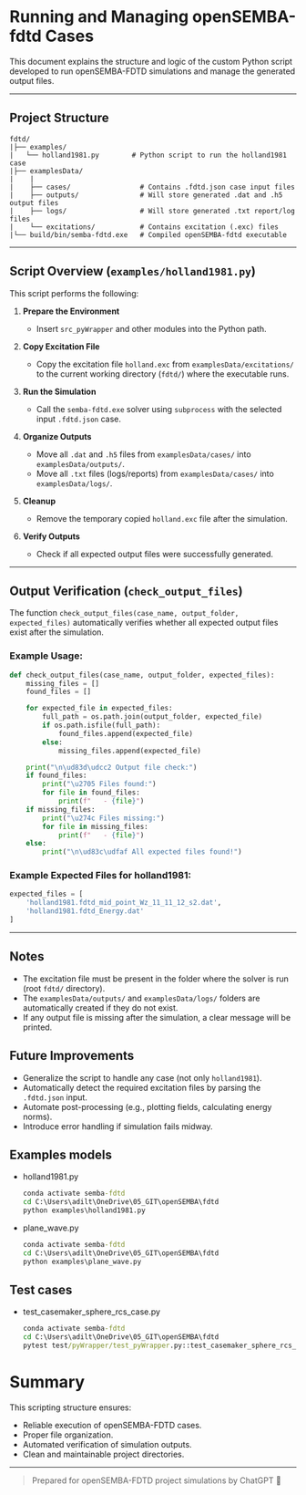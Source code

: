 # Running and Managing openSEMBA-fdtd Cases

This document explains the structure and logic of the custom Python script developed to run openSEMBA-FDTD simulations and manage the generated output files.

---

## Project Structure

```
fdtd/
|├── examples/
|   └── holland1981.py        # Python script to run the holland1981 case
|├── examplesData/
|    |
|    ├── cases/                 # Contains .fdtd.json case input files
|    ├── outputs/               # Will store generated .dat and .h5 output files
|    ├── logs/                  # Will store generated .txt report/log files
|    └── excitations/           # Contains excitation (.exc) files
|└── build/bin/semba-fdtd.exe   # Compiled openSEMBA-fdtd executable
```

---

## Script Overview (`examples/holland1981.py`)

This script performs the following:

1. **Prepare the Environment**
   - Insert `src_pyWrapper` and other modules into the Python path.

2. **Copy Excitation File**
   - Copy the excitation file `holland.exc` from `examplesData/excitations/` to the current working directory (`fdtd/`) where the executable runs.

3. **Run the Simulation**
   - Call the `semba-fdtd.exe` solver using `subprocess` with the selected input `.fdtd.json` case.

4. **Organize Outputs**
   - Move all `.dat` and `.h5` files from `examplesData/cases/` into `examplesData/outputs/`.
   - Move all `.txt` files (logs/reports) from `examplesData/cases/` into `examplesData/logs/`.

5. **Cleanup**
   - Remove the temporary copied `holland.exc` file after the simulation.

6. **Verify Outputs**
   - Check if all expected output files were successfully generated.

---

## Output Verification (`check_output_files`)

The function `check_output_files(case_name, output_folder, expected_files)` automatically verifies whether all expected output files exist after the simulation.

### Example Usage:

```python
def check_output_files(case_name, output_folder, expected_files):
    missing_files = []
    found_files = []

    for expected_file in expected_files:
        full_path = os.path.join(output_folder, expected_file)
        if os.path.isfile(full_path):
            found_files.append(expected_file)
        else:
            missing_files.append(expected_file)

    print("\n\ud83d\udcc2 Output file check:")
    if found_files:
        print("\u2705 Files found:")
        for file in found_files:
            print(f"   - {file}")
    if missing_files:
        print("\u274c Files missing:")
        for file in missing_files:
            print(f"   - {file}")
    else:
        print("\n\ud83c\udfaf All expected files found!")
```

### Example Expected Files for holland1981:

```python
expected_files = [
    'holland1981.fdtd_mid_point_Wz_11_11_12_s2.dat',
    'holland1981.fdtd_Energy.dat'
]
```

---

## Notes

- The excitation file must be present in the folder where the solver is run (root `fdtd/` directory).
- The `examplesData/outputs/` and `examplesData/logs/` folders are automatically created if they do not exist.
- If any output file is missing after the simulation, a clear message will be printed.


## Future Improvements

- Generalize the script to handle any case (not only `holland1981`).
- Automatically detect the required excitation files by parsing the `.fdtd.json` input.
- Automate post-processing (e.g., plotting fields, calculating energy norms).
- Introduce error handling if simulation fails midway.


## Examples models

- holland1981.py

    ``` cmd
    conda activate semba-fdtd
    cd C:\Users\adilt\OneDrive\05_GIT\openSEMBA\fdtd
    python examples\holland1981.py
    ```

- plane_wave.py

    ``` cmd
    conda activate semba-fdtd
    cd C:\Users\adilt\OneDrive\05_GIT\openSEMBA\fdtd
    python examples\plane_wave.py
    ```


## Test cases

- test_casemaker_sphere_rcs_case.py

    ``` cmd
    conda activate semba-fdtd
    cd C:\Users\adilt\OneDrive\05_GIT\openSEMBA\fdtd
    pytest test/pyWrapper/test_pyWrapper.py::test_casemaker_sphere_rcs_case
    ```

# Summary

This scripting structure ensures:
- Reliable execution of openSEMBA-FDTD cases.
- Proper file organization.
- Automated verification of simulation outputs.
- Clean and maintainable project directories.

---

> Prepared for openSEMBA-FDTD project simulations by ChatGPT 🤖


